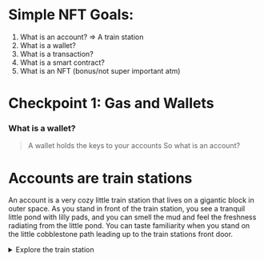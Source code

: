 # Simple NFT Goals:
1. What is an account? => A train station
2. What is a wallet?
3. What is a transaction?
4. What is a smart contract?
5. What is an NFT (bonus/not super important atm)


# Checkpoint 1: Gas and Wallets

### What is a wallet?
> A wallet holds the keys to your accounts
So what is an account?

# Accounts are train stations
An account is a very cozy little train station that lives on a gigantic block in outer space. As you stand in front of the train station, you see a tranquil little pond with lilly pads, and you can smell the mud and feel the freshness radiating from the little pond. You can taste familiarity when you stand on the little cobblestone path leading up to the train stations front door.

<details><summary>Explore the train station</summary>

> An account is a location on the blockchain. It has the following features:

### The address 
> As you face the train station, you see a very worn out wooden board hanging right above the front door. A huge wooden board held by 2 wooden pillars towers above the train station with an **address** written on it so big and bold it can be seen from miles away. The board has bright yellow lights all around it so it can be seen even at night.

An account has an address, so that people can send things to the account.

### The door
> Although the train station is old and cozy, the door is made of polished metal with an enourmous chain wrapping it. On the chain is a gigantic lock swinging back and forth in the wind. Only someone with a **private key** can open this lock and do things inside the train station. 

An account cannot be accessed without a private key.

### Walking through the door (keys)
> Imagine you are a tiny little mouse. You hop through the lock and inside you see a desk with a huge stamp on it very messy with red wax spilling all over the table. The huge stamp's handle is a big golden key. This tool is a **private key** and on a hangar next to it is a smaller key called the **public key**. 

An account has a public key and a private key. 

### Balance
> In the corner of the train station, there is a balance. The balance has a huge pile of glittering coins emmitting bright light. It smells like metal over there. There is a little flying robot weighing the pile of tokens one by one. The robot has a screen display on its back with the current **balance** of the pile of tokens. 

An account has a balance of tokens.

### Nonce
> On the back wall, there is a small door leading to the train platform. There's a rugged paper on it with a big red number. The number is **nonce** and represents the amounts of trains that have left this train station. 

An account has a nonce, which is a number to track how many transactions this account has sent. Its purpose is the prevent reentrancy attacks and its a security measure. 

# RECAP
An account is controlled by a private key, and public key. An account has an address, a balance, and a nonce. We will add more detial to this little train station as we progress, but for now remember this building. A cozy building with a huge sign above it. A strong metal door and a lock. Inside is a big stamp with a golden key on one end, and another key on the desk. In the back is a poster with a nonce on it. 

</detials>

# Wallets are a 

